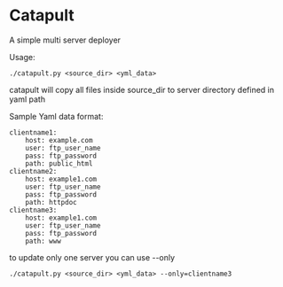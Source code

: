 # Catapult

A simple multi server deployer

Usage:

`./catapult.py <source_dir> <yml_data>`

catapult will copy all files inside source_dir to server directory defined in yaml path

Sample Yaml data format:

```
clientname1:
    host: example.com
    user: ftp_user_name
    pass: ftp_password
    path: public_html
clientname2:
    host: example1.com
    user: ftp_user_name
    pass: ftp_password
    path: httpdoc
clientname3:
    host: example1.com
    user: ftp_user_name
    pass: ftp_password
    path: www
```
to update only one server you can use --only

`./catapult.py <source_dir> <yml_data> --only=clientname3`